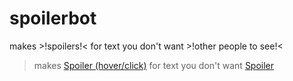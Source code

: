 # spoilerbot
makes >!spoilers!< for text you don't want >!other people to see!<

> makes [Spoiler (hover/click)](https://pfgithub.io/spoilerbot/spoiler?s=spoiler "spoilers") for text you don't want [Spoiler](https://pfgithub.io/spoilerbot/spoiler?s=other+people+to+see "other people to see")
